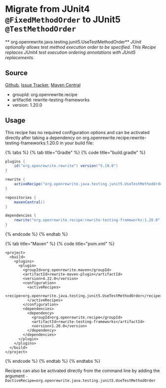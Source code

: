 # Migrate from JUnit4 `@FixedMethodOrder` to JUnit5 `@TestMethodOrder`

** org.openrewrite.java.testing.junit5.UseTestMethodOrder**
_JUnit optionally allows test method execution order to be specified. This Recipe replaces JUnit4 test execution ordering annotations with JUnit5 replacements._

## Source

[Github](https://github.com/openrewrite/rewrite-testing-frameworks), [Issue Tracker](https://github.com/openrewrite/rewrite-testing-frameworks/issues), [Maven Central](https://search.maven.org/artifact/org.openrewrite.recipe/rewrite-testing-frameworks/1.20.0/jar)

* groupId: org.openrewrite.recipe
* artifactId: rewrite-testing-frameworks
* version: 1.20.0


## Usage

This recipe has no required configuration options and can be activated directly after taking a dependency on org.openrewrite.recipe:rewrite-testing-frameworks:1.20.0 in your build file:

{% tabs %}
{% tab title="Gradle" %}
{% code title="build.gradle" %}
```groovy
plugins {
    id("org.openrewrite.rewrite") version("5.19.0")
}

rewrite {
    activeRecipe("org.openrewrite.java.testing.junit5.UseTestMethodOrder")
}

repositories {
    mavenCentral()
}

dependencies {
    rewrite("org.openrewrite.recipe:rewrite-testing-frameworks:1.20.0")
}
```
{% endcode %}
{% endtab %}

{% tab title="Maven" %}
{% code title="pom.xml" %}
```markup
<project>
  <build>
    <plugins>
      <plugin>
        <groupId>org.openrewrite.maven</groupId>
        <artifactId>rewrite-maven-plugin</artifactId>
        <version>4.22.0</version>
        <configuration>
          <activeRecipes>
            <recipe>org.openrewrite.java.testing.junit5.UseTestMethodOrder</recipe>
          </activeRecipes>
        </configuration>
        <dependencies>
          <dependency>
            <groupId>org.openrewrite.recipe</groupId>
            <artifactId>rewrite-testing-frameworks</artifactId>
            <version>1.20.0</version>
          </dependency>
        </dependencies>
      </plugin>
    </plugins>
  </build>
</project>
```
{% endcode %}
{% endtab %}
{% endtabs %}

Recipes can also be activated directly from the command line by adding the argument `-DactiveRecipe=org.openrewrite.java.testing.junit5.UseTestMethodOrder`
